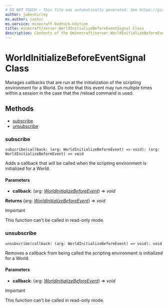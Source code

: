 ```yaml
---
# DO NOT TOUCH — This file was automatically generated. See https://github.com/mojang/minecraftapidocsgenerator to modify descriptions, examples, etc.
author: jakeshirley
ms.author: jashir
ms.service: minecraft-bedrock-edition
title: minecraft/server.WorldInitializeBeforeEventSignal Class
description: Contents of the @minecraft/server.WorldInitializeBeforeEventSignal class.
---
```

# WorldInitializeBeforeEventSignal Class

Manages callbacks that are run at the initialization of the scripting environment for a World. Do note that this event may run multiple times within a session in the case that the /reload command is used.

## Methods
- [subscribe](#subscribe)
- [unsubscribe](#unsubscribe)

### **subscribe**
`
subscribe(callback: (arg: WorldInitializeBeforeEvent) => void): (arg: WorldInitializeBeforeEvent) => void
`

Adds a callback that will be called when the scripting environment is initialized for a World.

#### **Parameters**
- **callback**: (arg: [*WorldInitializeBeforeEvent*](WorldInitializeBeforeEvent.md)) => *void*

**Returns** (arg: [*WorldInitializeBeforeEvent*](WorldInitializeBeforeEvent.md)) => *void*

> [!IMPORTANT]
> This function can't be called in read-only mode.

### **unsubscribe**
`
unsubscribe(callback: (arg: WorldInitializeBeforeEvent) => void): void
`

Removes a callback from being called the scripting environment is initialized for a World.

#### **Parameters**
- **callback**: (arg: [*WorldInitializeBeforeEvent*](WorldInitializeBeforeEvent.md)) => *void*

> [!IMPORTANT]
> This function can't be called in read-only mode.
